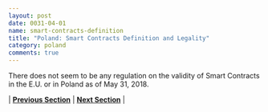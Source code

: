 ```yaml
---
layout: post
date: 0031-04-01
name: smart-contracts-definition
title: "Poland: Smart Contracts Definition and Legality"
category: poland
comments: true
---
```

There does not seem to be any regulation on the validity of Smart Contracts in the E.U. or in Poland as of May 31, 2018.


| **[Previous Section]( https://neo-project.github.io/global-blockchain-compliance-hub//poland/poland-final-liability.html)** | **[Next Section]( https://neo-project.github.io/global-blockchain-compliance-hub//poland/poland-dispute-resolution.html)** |
